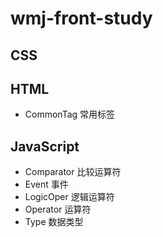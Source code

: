 # wmj-front-study
## CSS
## HTML
- CommonTag 常用标签
## JavaScript
- Comparator 比较运算符
- Event 事件
- LogicOper 逻辑运算符
- Operator 运算符
- Type 数据类型
